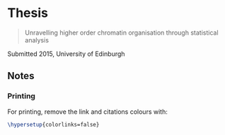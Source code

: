 # Thesis

> Unravelling higher order chromatin organisation through statistical analysis

Submitted 2015, University of Edinburgh

## Notes

### Printing

For printing, remove the link and citations colours with:

```tex
\hypersetup{colorlinks=false}
```
